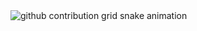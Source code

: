 
<picture>
  <source media="(prefers-color-scheme: dark)" srcset="https://raw.githubusercontent.com/viniciushsp/viniciushsp/output/github-contribution-grid-snake-dark.svg">
  <source media="(prefers-color-scheme: light)" srcset="https://raw.githubusercontent.com/viniciushsp/viniciushsp/output/github-contribution-grid-snake.svg">
  <img alt="github contribution grid snake animation" src="https://raw.githubusercontent.com/viniciushsp/vinicius/output/github-contribution-grid-snake.svg">
</picture>
